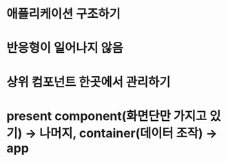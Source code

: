 # 애플리케이션 구조하기
# 반응형이 일어나지 않음
# 상위 컴포넌트 한곳에서 관리하기
# present component(화면단만 가지고 있기) -> 나머지, container(데이터 조작) -> app